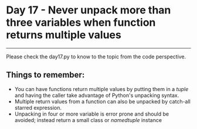 # Day 17 - Never unpack more than three variables when function returns multiple values

---

Please check the day17.py to know to the topic from the code perspective.

## Things to remember:

-   You can have functions return multiple values by putting them in a _tuple_ and having the caller take advantage of Python's unpacking syntax.
-   Multiple return values from a function can also be unpacked by catch-all starred expression.
-   Unpacking in four or more variable is error prone and should be avoided; instead return a small class or _namedtuple_ instance
